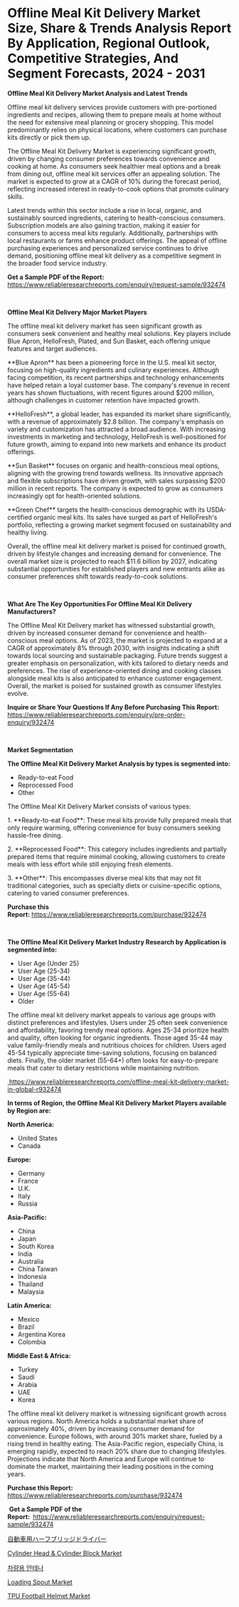 <p><h1>Offline Meal Kit Delivery Market Size, Share & Trends Analysis Report By Application, Regional Outlook, Competitive Strategies, And Segment Forecasts, 2024 - 2031</h1></p><p><strong>Offline Meal Kit Delivery Market Analysis and Latest Trends</strong></p>
<p><p>Offline meal kit delivery services provide customers with pre-portioned ingredients and recipes, allowing them to prepare meals at home without the need for extensive meal planning or grocery shopping. This model predominantly relies on physical locations, where customers can purchase kits directly or pick them up. </p><p>The Offline Meal Kit Delivery Market is experiencing significant growth, driven by changing consumer preferences towards convenience and cooking at home. As consumers seek healthier meal options and a break from dining out, offline meal kit services offer an appealing solution. The market is expected to grow at a CAGR of 10% during the forecast period, reflecting increased interest in ready-to-cook options that promote culinary skills.</p><p>Latest trends within this sector include a rise in local, organic, and sustainably sourced ingredients, catering to health-conscious consumers. Subscription models are also gaining traction, making it easier for consumers to access meal kits regularly. Additionally, partnerships with local restaurants or farms enhance product offerings. The appeal of offline purchasing experiences and personalized service continues to drive demand, positioning offline meal kit delivery as a competitive segment in the broader food service industry.</p></p>
<p><strong>Get a Sample PDF of the Report:&nbsp;</strong> <a href="https://www.reliableresearchreports.com/enquiry/request-sample/932474">https://www.reliableresearchreports.com/enquiry/request-sample/932474</a></p>
<p>&nbsp;</p>
<p><strong>Offline Meal Kit Delivery Major Market Players</strong></p>
<p><p>The offline meal kit delivery market has seen significant growth as consumers seek convenient and healthy meal solutions. Key players include Blue Apron, HelloFresh, Plated, and Sun Basket, each offering unique features and target audiences.</p><p>**Blue Apron** has been a pioneering force in the U.S. meal kit sector, focusing on high-quality ingredients and culinary experiences. Although facing competition, its recent partnerships and technology enhancements have helped retain a loyal customer base. The company's revenue in recent years has shown fluctuations, with recent figures around $200 million, although challenges in customer retention have impacted growth.</p><p>**HelloFresh**, a global leader, has expanded its market share significantly, with a revenue of approximately $2.8 billion. The company's emphasis on variety and customization has attracted a broad audience. With increasing investments in marketing and technology, HelloFresh is well-positioned for future growth, aiming to expand into new markets and enhance its product offerings.</p><p>**Sun Basket** focuses on organic and health-conscious meal options, aligning with the growing trend towards wellness. Its innovative approach and flexible subscriptions have driven growth, with sales surpassing $200 million in recent reports. The company is expected to grow as consumers increasingly opt for health-oriented solutions.</p><p>**Green Chef** targets the health-conscious demographic with its USDA-certified organic meal kits. Its sales have surged as part of HelloFresh's portfolio, reflecting a growing market segment focused on sustainability and healthy living.</p><p>Overall, the offline meal kit delivery market is poised for continued growth, driven by lifestyle changes and increasing demand for convenience. The overall market size is projected to reach $11.6 billion by 2027, indicating substantial opportunities for established players and new entrants alike as consumer preferences shift towards ready-to-cook solutions.</p></p>
<p>&nbsp;</p>
<p><strong>What Are The Key Opportunities For Offline Meal Kit Delivery Manufacturers?</strong></p>
<p><p>The Offline Meal Kit Delivery market has witnessed substantial growth, driven by increased consumer demand for convenience and health-conscious meal options. As of 2023, the market is projected to expand at a CAGR of approximately 8% through 2030, with insights indicating a shift towards local sourcing and sustainable packaging. Future trends suggest a greater emphasis on personalization, with kits tailored to dietary needs and preferences. The rise of experience-oriented dining and cooking classes alongside meal kits is also anticipated to enhance customer engagement. Overall, the market is poised for sustained growth as consumer lifestyles evolve.</p></p>
<p><strong>Inquire or Share Your Questions If Any Before Purchasing This Report:</strong> <a href="https://www.reliableresearchreports.com/enquiry/pre-order-enquiry/932474">https://www.reliableresearchreports.com/enquiry/pre-order-enquiry/932474</a></p>
<p>&nbsp;</p>
<p><strong>Market Segmentation</strong></p>
<p><strong>The Offline Meal Kit Delivery Market Analysis by types is segmented into:</strong></p>
<p><ul><li>Ready-to-eat Food</li><li>Reprocessed Food</li><li>Other</li></ul></p>
<p><p>The Offline Meal Kit Delivery Market consists of various types: </p><p>1. **Ready-to-eat Food**: These meal kits provide fully prepared meals that only require warming, offering convenience for busy consumers seeking hassle-free dining. </p><p>2. **Reprocessed Food**: This category includes ingredients and partially prepared items that require minimal cooking, allowing customers to create meals with less effort while still enjoying fresh elements.</p><p>3. **Other**: This encompasses diverse meal kits that may not fit traditional categories, such as specialty diets or cuisine-specific options, catering to varied consumer preferences.</p></p>
<p><strong>Purchase this Report:&nbsp;</strong><a href="https://www.reliableresearchreports.com/purchase/932474">https://www.reliableresearchreports.com/purchase/932474</a></p>
<p>&nbsp;</p>
<p><strong>The Offline Meal Kit Delivery Market Industry Research by Application is segmented into:</strong></p>
<p><ul><li>User Age (Under 25)</li><li>User Age (25-34)</li><li>User Age (35-44)</li><li>User Age (45-54)</li><li>User Age (55-64)</li><li>Older</li></ul></p>
<p><p>The offline meal kit delivery market appeals to various age groups with distinct preferences and lifestyles. Users under 25 often seek convenience and affordability, favoring trendy meal options. Ages 25-34 prioritize health and quality, often looking for organic ingredients. Those aged 35-44 may value family-friendly meals and nutritious choices for children. Users aged 45-54 typically appreciate time-saving solutions, focusing on balanced diets. Finally, the older market (55-64+) often looks for easy-to-prepare meals that cater to dietary restrictions while maintaining nutrition.</p></p>
<p><a href="https://www.reliableresearchreports.com/offline-meal-kit-delivery-market-in-global-r932474">&nbsp;https://www.reliableresearchreports.com/offline-meal-kit-delivery-market-in-global-r932474</a></p>
<p><strong>In terms of Region, the Offline Meal Kit Delivery Market Players available by Region are:</strong></p>
<p>
    <p> <strong> North America: </strong>
        <ul>
            <li>United States</li>
            <li>Canada</li>
        </ul>
        </p> 
    <p> <strong> Europe: </strong>
        <ul>
            <li>Germany</li>
            <li>France</li>
            <li>U.K.</li>
            <li>Italy</li>
            <li>Russia</li>
        </ul>
        </p> 
    <p> <strong> Asia-Pacific: </strong>
        <ul>
            <li>China</li>
            <li>Japan</li>
            <li>South Korea</li>
            <li>India</li>
            <li>Australia</li>
            <li>China Taiwan</li>
            <li>Indonesia</li>
            <li>Thailand</li>
            <li>Malaysia</li>
        </ul>
        </p> 
    <p> <strong> Latin America: </strong>
        <ul>
            <li>Mexico</li>
            <li>Brazil</li>
            <li>Argentina Korea</li>
            <li>Colombia</li>
        </ul>
        </p> 
    <p> <strong> Middle East & Africa: </strong>
        <ul>
            <li>Turkey</li>
            <li>Saudi</li>
            <li>Arabia</li>
            <li>UAE</li>
            <li>Korea</li>
        </ul>
    </p>
    </p>
<p><p>The offline meal kit delivery market is witnessing significant growth across various regions. North America holds a substantial market share of approximately 40%, driven by increasing consumer demand for convenience. Europe follows, with around 30% market share, fueled by a rising trend in healthy eating. The Asia-Pacific region, especially China, is emerging rapidly, expected to reach 20% share due to changing lifestyles. Projections indicate that North America and Europe will continue to dominate the market, maintaining their leading positions in the coming years.</p></p>
<p><strong>Purchase this Report: </strong><a href="https://www.reliableresearchreports.com/purchase/932474">https://www.reliableresearchreports.com/purchase/932474</a></p>
<p>&nbsp;<strong>Get a Sample PDF of the Report:&nbsp;&nbsp;</strong><a href="https://www.reliableresearchreports.com/enquiry/request-sample/932474">https://www.reliableresearchreports.com/enquiry/request-sample/932474</a></p>
<p><strong></strong></p>
<p><p><a href="https://medium.com/@tubbs463/automobile-half-bridge-drivers-market-%E3%81%AE%E3%82%B0%E3%83%AD%E3%83%BC%E3%83%90%E3%83%AB%E5%B8%82%E5%A0%B4%E6%A6%82%E8%A6%81%E3%81%AF-%E4%B8%96%E7%95%8C%E3%81%8A%E3%82%88%E3%81%B3%E4%B8%BB%E8%A6%81%E5%B8%82%E5%A0%B4%E3%81%AB%E3%81%8A%E3%81%91%E3%82%8B%E6%A5%AD%E7%95%8C%E3%81%AB%E5%BD%B1%E9%9F%BF%E3%82%92%E4%B8%8E%E3%81%88%E3%82%8B%E4%B8%BB%E8%A6%81%E3%81%AA%E3%83%88%E3%83%AC%E3%83%B3%E3%83%89%E3%81%AB%E3%81%A4%E3%81%84%E3%81%A6-%E7%8B%AC%E8%87%AA%E3%81%AE%E8%A6%96%E7%82%B9%E3%82%92%E6%8F%90%E4%BE%9B%E3%81%97%E3%81%BE%E3%81%99-a7acb71eadcd">自動車用ハーフブリッジドライバー</a></p><p><a href="https://issuu.com/reportprime-2/docs/cylinder-head-cylinder-block-market_ac1107b30c5151">Cylinder Head & Cylinder Block Market</a></p><p><a href="https://medium.com/@avaoneill70/%EC%84%B8%EA%B3%84-in-vehicle-antenna-market-%EC%9D%80-2024%EC%97%90%EC%84%9C-2031%EB%A1%9C-%EC%97%B0%ED%8F%89%EA%B7%A0-%EC%A6%9D%EA%B0%80%EC%9C%A8%EC%9D%84-%EB%B3%B4%EC%9D%BC-%EA%B2%83%EC%9C%BC%EB%A1%9C-%EC%98%88%EC%83%81%EB%90%A9%EB%8B%88%EB%8B%A4-af2bd6a9bd77">차량용 안테나</a></p><p><a href="https://medium.com/@evanarnold06/the-loading-spout-market-is-experiencing-higher-than-anticipated-demand-compared-to-pre-pandemic-1d7cb1f9e5a0">Loading Spout Market</a></p><p><a href="https://github.com/irfadac/Market-Research-Report-List-5/blob/main/tpu-football-helmet-market.md">TPU Football Helmet Market</a></p></p>